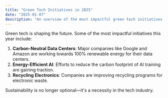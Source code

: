 ```yaml
---
title: "Green Tech Initiatives in 2025"
date: "2025-01-07"
description: "An overview of the most impactful green tech initiatives in 2025, focusing on carbon-neutral data centers, energy-efficient AI, and electronics recycling."
---
```


Green tech is shaping the future. Some of the most impactful initiatives this year include:

1. **Carbon-Neutral Data Centers**: Major companies like Google and Amazon are working towards 100% renewable energy for their data centers.
2. **Energy-Efficient AI**: Efforts to reduce the carbon footprint of AI training are gaining traction.
3. **Recycling Electronics**: Companies are improving recycling programs for electronic waste.

Sustainability is no longer optional—it's a necessity in the tech industry.
